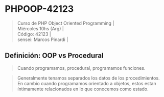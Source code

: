 # PHPOOP-42123
> Curso de PHP Object Oriented Programming |  
> Miércoles 10hs (Arg) |  
> Código: 42123 |  
> sensei: Marcos Pinardi |  

## Definición: OOP vs Procedural

> Cuando programamos, procedural, programamos funciones.

> Generalmente tenamos separados los datos de los procedimientos.   
> En cambio cuando programamos orientado a objetos, 
> estos estan íntimamente relacionados en lo que conocemos como estado.   
